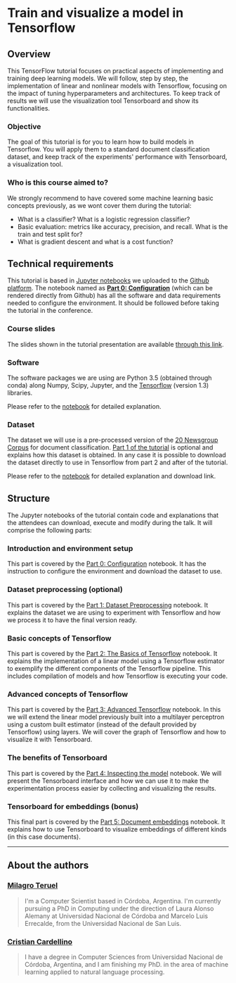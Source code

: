 # Train and visualize a model in Tensorflow

## Overview

This TensorFlow tutorial focuses on practical aspects of implementing and
training deep learning models.  We will follow, step by step, the
implementation of linear and nonlinear models with Tensorflow, focusing on the
impact of tuning hyperparameters and architectures. To keep track of results we
will use the visualization tool Tensorboard and show its functionalities.

### Objective

The goal of this tutorial is for you to learn how to build models in
Tensorflow. You will apply them to a standard document classification dataset,
and keep track of the experiments' performance with Tensorboard, a
visualization tool. 

### Who is this course aimed to?

We strongly recommend to have covered some machine learning basic concepts
previously, as we wont cover them during the tutorial:

- What is a classifier? What is a logistic regression classifier?
- Basic evaluation: metrics like accuracy, precision, and recall. What is the
  train and test split for?
- What is gradient descent and what is a cost function?

## Technical requirements

This tutorial is based in [Jupyter notebooks](http://jupyter.org/) we uploaded
to the [Github platform](https://github.com/PLN-FaMAF/tensorflowTutorial2017).
The notebook named as [**Part 0:
Configuration**](https://github.com/PLN-FaMAF/tensorflowTutorial2017/blob/master/tensorflow_tutorial_0.ipynb)
(which can be rendered directly from Github) has all the software and data
requirements needed to configure the environment. It should be followed before
taking the tutorial in the conference.

### Course slides

The slides shown in the tutorial presentation are available [through this
link](https://docs.google.com/presentation/d/1IoIN5gJPFbvDv_IaIaLFwd6Y9RTVNAxz_5DIhLFZ4bA/edit?usp=sharing).

### Software

The software packages we are using are Python 3.5 (obtained through conda)
along Numpy, Scipy, Jupyter, and the
[Tensorflow](https://www.tensorflow.org/versions/r1.3/install/) (version 1.3)
libraries. 

Please refer to the
[notebook](https://github.com/PLN-FaMAF/tensorflowTutorial2017/blob/master/tensorflow_tutorial_0.ipynb)
for detailed explanation.

### Dataset

The dataset we will use is a pre-processed version of the [20 Newsgroup
Corpus](http://qwone.com/~jason/20Newsgroups/) for document classification.
[Part 1 of the
tutorial](https://github.com/PLN-FaMAF/tensorflowTutorial2017/blob/master/tensorflow_tutorial_1.ipynb)
is optional and explains how this dataset is obtained.  In any case it is
possible to download the dataset directly to use in Tensorflow from part 2 and
after of the tutorial.

Please refer to the
[notebook](https://github.com/PLN-FaMAF/tensorflowTutorial2017/blob/master/tensorflow_tutorial_0.ipynb)
for detailed explanation and download link.

## Structure

The Jupyter notebooks of the tutorial contain code and explanations that the
attendees can download, execute and modify during the talk. It will comprise
the following parts:

### Introduction and environment setup

This part is covered by the [Part 0:
Configuration](https://github.com/PLN-FaMAF/tensorflowTutorial2017/blob/master/tensorflow_tutorial_0.ipynb)
notebook. It has the instruction to configure the environment and download the
dataset to use.

### Dataset preprocessing (optional)

This part is covered by the [Part 1: Dataset
Preprocessing](https://github.com/PLN-FaMAF/tensorflowTutorial2017/blob/master/tensorflow_tutorial_1.ipynb)
notebook. It explains the dataset we are using to experiment with Tensorflow
and how we process it to have the final version ready.

### Basic concepts of Tensorflow

This part is covered by the [Part 2: The Basics of
Tensorflow](https://github.com/PLN-FaMAF/tensorflowTutorial2017/blob/master/tensorflow_tutorial_2.ipynb)
notebook. It explains the implementation of a linear model using a Tensorflow
estimator to exemplify the different components of the Tensorflow pipeline.
This includes compilation of models and how Tensorflow is executing your code.

### Advanced concepts of Tensorflow

This part is covered by the [Part 3: Advanced
Tensorflow](https://github.com/PLN-FaMAF/tensorflowTutorial2017/blob/master/tensorflow_tutorial_3.ipynb)
notebook. In this we will extend the linear model previously built into a
multilayer perceptron using a custom built estimator (instead of the default
provided by Tensorflow) using layers. We will cover the graph of Tensorflow and
how to visualize it with Tensorboard.

### The benefits of Tensorboard

This part is covered by the [Part 4: Inspecting the
model](https://github.com/PLN-FaMAF/tensorflowTutorial2017/blob/master/tensorflow_tutorial_4.ipynb)
notebook.  We will present the Tensorboard interface and how we can use it to
make the experimentation process easier by collecting and visualizing the
results.

### Tensorboard for embeddings (bonus)

This final part is covered by the [Part 5: Document
embeddings](https://github.com/PLN-FaMAF/tensorflowTutorial2017/blob/master/tensorflow_tutorial_5.ipynb)
notebook. It explains how to use Tensorboard to visualize embeddings of
different kinds (in this case documents).

---

## About the authors

### [Milagro Teruel](https://cs.famaf.unc.edu.ar/~mteruel/)

> I'm a Computer Scientist based in Córdoba, Argentina. I'm currently pursuing a
> PhD in Computing under the direction of Laura Alonso Alemany at Universidad
> Nacional de Córdoba and Marcelo Luis Errecalde, from the Universidad Nacional
> de San Luis. 

### [Cristian Cardellino](http://crscardellino.me)

> I have a degree in Computer Sciences from Universidad Nacional de Córdoba,
> Argentina, and I am finishing my PhD. in the area of machine learning applied
> to natural language processing.

